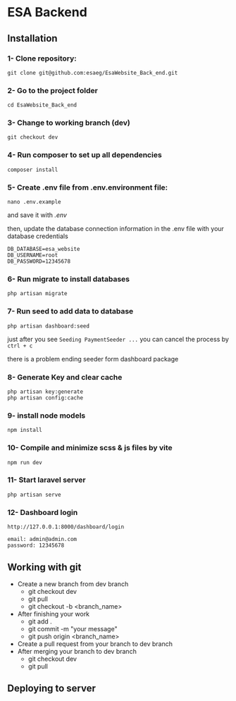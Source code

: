 # ESA Backend

## Installation

### 1- Clone repository:
    git clone git@github.com:esaeg/EsaWebsite_Back_end.git

### 2- Go to the project folder
    cd EsaWebsite_Back_end

### 3- Change to working branch (dev)
    git checkout dev

### 4- Run composer to set up all dependencies
    composer install

### 5- Create .env file from .env.environment file:
    nano .env.example
and save it with *.env*

then, update the database connection information in the .env file with your database credentials

    DB_DATABASE=esa_website
    DB_USERNAME=root
    DB_PASSWORD=12345678

### 6- Run migrate to install databases
    php artisan migrate

### 7- Run seed to add data to database
    php artisan dashboard:seed

just after you see `Seeding PaymentSeeder ...` you can cancel the process by `ctrl + c`

there is a problem ending seeder form dashboard package

### 8- Generate Key and clear cache
    php artisan key:generate
    php artisan config:cache

### 9- install node models
    npm install

### 10- Compile and minimize scss & js files by vite
    npm run dev

### 11- Start laravel server
    php artisan serve

### 12- Dashboard login
    http://127.0.0.1:8000/dashboard/login

    email: admin@admin.com
    password: 12345678

## Working with git
*   Create a new branch from dev branch
    *   git checkout dev
    *   git pull
    *   git checkout -b <branch_name>
*  After finishing your work
    *   git add .
    *   git commit -m "your message"
    *   git push origin <branch_name>
*  Create a pull request from your branch to dev branch
*  After merging your branch to dev branch
    *   git checkout dev
    *   git pull

## Deploying to server